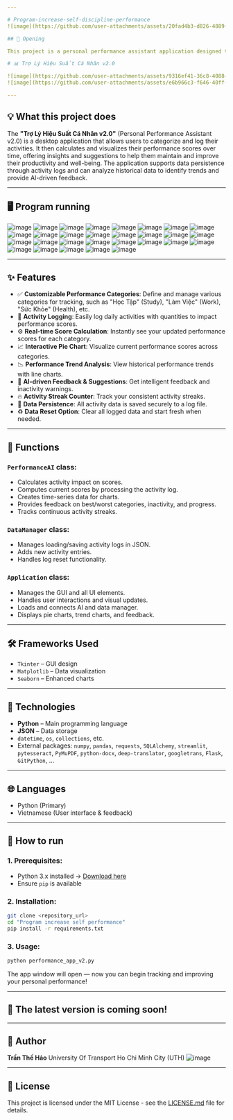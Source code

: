 ```yaml
---

# Program-increase-self-discipline-performance
![image](https://github.com/user-attachments/assets/20fad4b3-d826-4889-be88-922b8fe6d857)

## 🚀 Opening

This project is a personal performance assistant application designed to help users track and improve their daily performance across various aspects of their lives. It provides tools for logging activities, visualizing progress, and receiving intelligent feedback.

# 📊 Trợ Lý Hiệu Suất Cá Nhân v2.0

![image](https://github.com/user-attachments/assets/9316ef41-36c8-4088-8859-d818946c5045)
![image](https://github.com/user-attachments/assets/e6b966c3-f646-40ff-8b1c-ee2137b74b2d)

---
```


## 💡 What this project does

The **"Trợ Lý Hiệu Suất Cá Nhân v2.0"** (Personal Performance Assistant v2.0) is a desktop application that allows users to categorize and log their activities. It then calculates and visualizes their performance scores over time, offering insights and suggestions to help them maintain and improve their productivity and well-being. The application supports data persistence through activity logs and can analyze historical data to identify trends and provide AI-driven feedback.

---

## 🖥️ Program running
![image](https://github.com/user-attachments/assets/b972008d-d267-4dd8-9439-63e93a230512)
![image](https://github.com/user-attachments/assets/fc65cc24-3175-4a62-97bc-36e44f16309a)
![image](https://github.com/user-attachments/assets/a0618361-82c6-4685-9da8-d867cbe09118)
![image](https://github.com/user-attachments/assets/ff6b3673-b680-4334-9aab-8f7b1af07eea)
![image](https://github.com/user-attachments/assets/0c0a2a2d-e342-4dbb-9f27-97ba2f11e7cd)
![image](https://github.com/user-attachments/assets/d3e901ed-3616-4fd4-8cc9-d236d1c5c02b)
![image](https://github.com/user-attachments/assets/7f8e4877-a8fc-44aa-ab82-7352a2bdcd96)
![image](https://github.com/user-attachments/assets/0126a9b3-d18a-45d8-b0af-a3af2f7b890c)
![image](https://github.com/user-attachments/assets/3a5e25e9-dd79-4eb6-be9a-e7c3d6684b97)
![image](https://github.com/user-attachments/assets/2727e370-53a6-40cd-a26f-5057d1b78dfe)
![image](https://github.com/user-attachments/assets/09bf618f-5b98-46f4-abda-231124d7f250)
![image](https://github.com/user-attachments/assets/2141f904-f7f6-4a1a-a093-87a58b2b1d9e)
![image](https://github.com/user-attachments/assets/417d80cf-941f-470c-8489-2ab72e3f46aa)
![image](https://github.com/user-attachments/assets/ac5c663e-53cf-431f-aa10-3bff303f98b4)
![image](https://github.com/user-attachments/assets/b5ef0329-01a9-45d8-be0e-9134987bfd1e)
![image](https://github.com/user-attachments/assets/dc1648eb-fcf2-48d3-b469-8e13af9610fa)
![image](https://github.com/user-attachments/assets/3b5c511e-1e72-494c-b75d-57ee38522fae)
![image](https://github.com/user-attachments/assets/dd214b88-e34a-4d69-8281-d5c18f9d18cc)
![image](https://github.com/user-attachments/assets/601f0f25-03f3-424e-82b5-6d92f60dede7)
![image](https://github.com/user-attachments/assets/a5b4d6c8-9fe6-4fde-a20a-3fa928668074)
![image](https://github.com/user-attachments/assets/57049cea-a9ea-422f-8a2b-00b2ff48d237)
![image](https://github.com/user-attachments/assets/d203fc06-24c6-4f61-adc4-c3517441441f)
![image](https://github.com/user-attachments/assets/0025ecf5-8ed6-404c-960c-95ad5732d252)
![image](https://github.com/user-attachments/assets/407fe42c-5a5a-4ef0-9539-ea0c4424067e)
![image](https://github.com/user-attachments/assets/5eeafc63-4879-4b1f-a0cb-aad3b97862ad)
![image](https://github.com/user-attachments/assets/bc407b59-6f39-4473-8a81-3d6bc0d06874)
![image](https://github.com/user-attachments/assets/f979badd-90d1-4be2-b9bb-656185c60538)
![image](https://github.com/user-attachments/assets/21cf9571-2057-4a34-a71a-7f0c3e9abb95)
![image](https://github.com/user-attachments/assets/400f557d-2c79-4f11-be96-1dca4379142f)

---

## ✨ Features

* ✅ **Customizable Performance Categories**: Define and manage various categories for tracking, such as "Học Tập" (Study), "Làm Việc" (Work), "Sức Khỏe" (Health), etc.
* 📝 **Activity Logging**: Easily log daily activities with quantities to impact performance scores.
* ⚙️ **Real-time Score Calculation**: Instantly see your updated performance scores for each category.
* 📈 **Interactive Pie Chart**: Visualize current performance scores across categories.
* 📉 **Performance Trend Analysis**: View historical performance trends with line charts.
* 🤖 **AI-driven Feedback & Suggestions**: Get intelligent feedback and inactivity warnings.
* 🔥 **Activity Streak Counter**: Track your consistent activity streaks.
* 💾 **Data Persistence**: All activity data is saved securely to a log file.
* ♻️ **Data Reset Option**: Clear all logged data and start fresh when needed.

---

## 🧠 Functions

### `PerformanceAI` class:

* Calculates activity impact on scores.
* Computes current scores by processing the activity log.
* Creates time-series data for charts.
* Provides feedback on best/worst categories, inactivity, and progress.
* Tracks continuous activity streaks.

### `DataManager` class:

* Manages loading/saving activity logs in JSON.
* Adds new activity entries.
* Handles log reset functionality.

### `Application` class:

* Manages the GUI and all UI elements.
* Handles user interactions and visual updates.
* Loads and connects AI and data manager.
* Displays pie charts, trend charts, and feedback.

---

## 🛠️ Frameworks Used

* `Tkinter` – GUI design
* `Matplotlib` – Data visualization
* `Seaborn` – Enhanced charts

---

## 🧰 Technologies

* **Python** – Main programming language
* **JSON** – Data storage
* `datetime`, `os`, `collections`, etc.
* External packages: `numpy`, `pandas`, `requests`, `SQLAlchemy`, `streamlit`, `pytesseract`, `PyMuPDF`, `python-docx`, `deep-translator`, `googletrans`, `Flask`, `GitPython`, ...

---

## 🌐 Languages

* Python (Primary)
* Vietnamese (User interface & feedback)

---

## 🧪 How to run

### 1. Prerequisites:

* Python 3.x installed → [Download here](https://www.python.org/downloads/)
* Ensure `pip` is available

### 2. Installation:

```bash
git clone <repository_url>
cd "Program increase self performance"
pip install -r requirements.txt
```

### 3. Usage:

```bash
python performance_app_v2.py
```

The app window will open — now you can begin tracking and improving your personal performance!

---

## 🚧 The latest version is coming soon!

---

## 👤 Author

**Trần Thế Hảo**
University Of Transport Ho Chi Minh City (UTH)
![image](https://github.com/user-attachments/assets/f65251cb-4bbb-424f-ab1a-22196a27539d)

---

## 📄 License

This project is licensed under the MIT License - see the [LICENSE.md](LICENSE.md) file for details.

